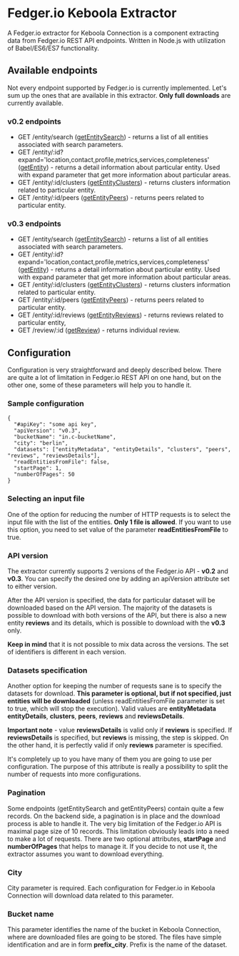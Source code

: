 # Fedger.io Keboola Extractor

A Fedger.io extractor for Keboola Connection is a component extracting data from Fedger.io REST API endpoints. Written in Node.js with utilization of Babel/ES6/ES7 functionality.

## Available endpoints

Not every endpoint supported by Fedger.io is currently implemented. Let's sum up the ones that are available in this extractor. **Only full downloads** are currently available.

### v0.2 endpoints

* GET /entity/search ([getEntitySearch](https://chef.fedger.io/v0.2/docs/#!/entity/get_entity_search)) - returns a list of all entities associated with search parameters.  
* GET /entity/:id?expand='location,contact,profile,metrics,services,completeness' ([getEntity](https://chef.fedger.io/v0.2/docs/#!/entity/get_entity_id)) - returns a detail information about particular entity. Used with expand parameter that get more information about particular areas.
* GET /entity/:id/clusters ([getEntityClusters](https://chef.fedger.io/v0.2/docs/#!/entity/get_entity_id_clusters)) - returns clusters information related to particular entity.
* GET /entity/:id/peers ([getEntityPeers](https://chef.fedger.io/v0.2/docs/#!/entity/get_entity_id_peers)) - returns peers related to particular entity.

### v0.3 endpoints

* GET /entity/search ([getEntitySearch](https://chef.fedger.io/v0.3/docs/#!/entity/get_entity_search)) - returns a list of all entities associated with search parameters.  
* GET /entity/:id?expand='location,contact,profile,metrics,services,completeness' ([getEntity](https://chef.fedger.io/v0.3/docs/#!/entity/get_entity_id)) - returns a detail information about particular entity. Used with expand parameter that get more information about particular areas.
* GET /entity/:id/clusters ([getEntityClusters](https://chef.fedger.io/v0.3/docs/#!/entity/get_entity_id_clusters)) - returns clusters information related to particular entity.
* GET /entity/:id/peers ([getEntityPeers](https://chef.fedger.io/v0.3/docs/#!/entity/get_entity_id_peers)) - returns peers related to particular entity.
* GET /entity/:id/reviews ([getEntityReviews](https://chef.fedger.io/v0.3/docs/#!/entity/get_entity_id_reviews)) - returns reviews related to particular entity,
* GET /review/:id ([getReview](https://chef.fedger.io/v0.3/docs/#!/review/get_review_id)) - returns individual review.

## Configuration

Configuration is very straightforward and deeply described below. There are quite a lot of limitation in Fedger.io REST API on one hand, but on the other one, some of these parameters will help you to handle it.

### Sample configuration

    {
      "#apiKey": "some api key",
      "apiVersion": "v0.3",
      "bucketName": "in.c-bucketName",
      "city": "berlin",
      "datasets": ["entityMetadata", "entityDetails", "clusters", "peers", "reviews", "reviewsDetails"],
      "readEntitiesFromFile": false,
      "startPage": 1,
      "numberOfPages": 50
    }

### Selecting an input file

One of the option for reducing the number of HTTP requests is to select the input file with the list of the entities. **Only 1 file is allowed**. If you want to use this option, you need to set value of the parameter **readEntitiesFromFile** to true.

### API version

The extractor currently supports 2 versions of the Fedger.io API - **v0.2** and **v0.3**. You can specify the desired one by adding an apiVersion attribute set to either version.

After the API version is specified, the data for particular dataset will be downloaded based on the API version. The majority of the datasets is possible to download with both versions of the API, but there is also a new entity **reviews** and its details, which is possible to download with the **v0.3** only.

**Keep in mind** that it is not possible to mix data across the versions. The set of identifiers is different in each version.

### Datasets specification

Another option for keeping the number of requests sane is to specify the datasets for download. **This parameter is optional, but if not specified, just entities will be downloaded** (unless readEntitiesFromFile parameter is set to true, which will stop the execution). Valid values are **entityMetadata** **entityDetails**, **clusters**, **peers**, **reviews** and **reviewsDetails**.

**Important note** - value **reviewsDetails** is valid only if **reviews** is specified. If **reviewsDetails** is specified, but **reviews** is missing, the step is skipped. On the other hand, it is perfectly valid if only **reviews** parameter is specified.

It's completely up to you have many of them you are going to use per configuration. The purpose of this attribute is really a possibility to split the number of requests into more configurations.

### Pagination

Some endpoints (getEntitySearch and getEntityPeers) contain quite a few records. On the backend side, a pagination is in place and the download process is able to handle it. The very big limitation of the Fedger.io API is maximal page size of 10 records. This limitation obviously leads into a need to make a lot of requests. There are two optional attributes, **startPage** and **numberOfPages** that helps to manage it. If you decide to not use it, the extractor assumes you want to download everything.

### City

City parameter is required. Each configuration for Fedger.io in Keboola Connection will download data related to this parameter.

### Bucket name

This parameter identifies the name of the bucket in Keboola Connection, where are downloaded files are going to be stored. The files have simple identification and are in form **prefix_city**. Prefix is the name of the dataset.

